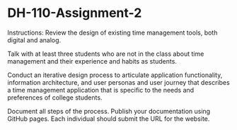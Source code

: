 # DH-110-Assignment-2

Instructions:
Review the design of existing time management tools, both digital and analog.

Talk with at least three students who are not in the class about time management and their experience and habits as students.

Conduct an iterative design process to articulate application functionality, information architecture, and user personas and user journey that describes a time management application that is specific to the needs and preferences of college students.

Document all steps of the process. Publish your documentation using GitHub pages. Each individual should submit the URL for the website. 
